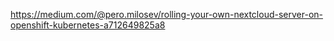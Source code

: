 https://medium.com/@pero.milosev/rolling-your-own-nextcloud-server-on-openshift-kubernetes-a712649825a8
